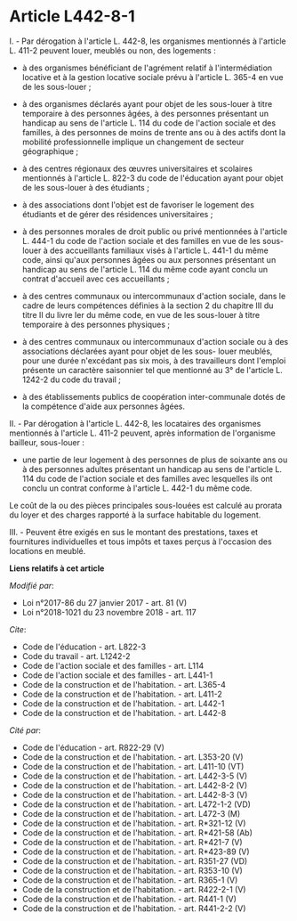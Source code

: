 # Article L442-8-1

I. - Par dérogation à l'article L. 442-8, les organismes mentionnés à l'article L. 411-2 peuvent louer, meublés ou non, des
logements :

- à des organismes bénéficiant de l'agrément relatif à l'intermédiation locative et à la gestion locative sociale prévu à
l'article L. 365-4 en vue de les sous-louer ;

- à des organismes déclarés ayant pour objet de les sous-louer à titre temporaire à des personnes âgées, à des personnes
présentant un handicap au sens de l'article L. 114 du code de l'action sociale et des familles, à des personnes de moins de
trente ans ou à des actifs dont la mobilité professionnelle implique un changement de secteur géographique ;

- à des centres régionaux des œuvres universitaires et scolaires mentionnés à l'article L. 822-3 du code de l'éducation ayant
pour objet de les sous-louer à des étudiants ;

- à des associations dont l'objet est de favoriser le logement des étudiants et de gérer des résidences universitaires ;

- à des personnes morales de droit public ou privé mentionnées à l'article L. 444-1 du code de l'action sociale et des
familles en vue de les sous-louer à des accueillants familiaux visés à l'article L. 441-1 du même code, ainsi qu'aux
personnes âgées ou aux personnes présentant un handicap au sens de l'article L. 114 du même code ayant conclu un contrat
d'accueil avec ces accueillants ;

- à des centres communaux ou intercommunaux d'action sociale, dans le cadre de leurs compétences définies à la section 2 du
chapitre III du titre II du livre Ier du même code, en vue de les sous-louer à titre temporaire à des personnes physiques ;

- à des centres communaux ou intercommunaux d'action sociale ou à des associations déclarées ayant pour objet de les sous-
louer meublés, pour une durée n'excédant pas six mois, à des travailleurs dont l'emploi présente un caractère saisonnier tel
que mentionné au 3° de l'article L. 1242-2 du code du travail ;

- à des établissements publics de coopération inter-communale dotés de la compétence d'aide aux personnes âgées.

II. - Par dérogation à l'article L. 442-8, les locataires des organismes mentionnés à l'article L. 411-2 peuvent, après
information de l'organisme bailleur, sous-louer :

- une partie de leur logement à des personnes de plus de soixante ans ou à des personnes adultes présentant un handicap au
sens de l'article L. 114 du code de l'action sociale et des familles avec lesquelles ils ont conclu un contrat conforme à
l'article L. 442-1 du même code.

Le coût de la ou des pièces principales sous-louées est calculé au prorata du loyer et des charges rapporté à la surface
habitable du logement.

III. - Peuvent être exigés en sus le montant des prestations, taxes et fournitures individuelles et tous impôts et taxes
perçus à l'occasion des locations en meublé.

**Liens relatifs à cet article**

_Modifié par_:

  - Loi n°2017-86 du 27 janvier 2017 - art. 81 (V)
  - Loi n°2018-1021 du 23 novembre 2018 - art. 117

_Cite_:

  - Code de l'éducation - art. L822-3
  - Code du travail - art. L1242-2
  - Code de l'action sociale et des familles - art. L114
  - Code de l'action sociale et des familles - art. L441-1
  - Code de la construction et de l'habitation. - art. L365-4
  - Code de la construction et de l'habitation. - art. L411-2
  - Code de la construction et de l'habitation. - art. L442-1
  - Code de la construction et de l'habitation. - art. L442-8

_Cité par_:

  - Code de l'éducation - art. R822-29 (V)
  - Code de la construction et de l'habitation. - art. L353-20 (V)
  - Code de la construction et de l'habitation. - art. L411-10 (VT)
  - Code de la construction et de l'habitation. - art. L442-3-5 (V)
  - Code de la construction et de l'habitation. - art. L442-8-2 (V)
  - Code de la construction et de l'habitation. - art. L442-8-3 (V)
  - Code de la construction et de l'habitation. - art. L472-1-2 (VD)
  - Code de la construction et de l'habitation. - art. L472-3 (M)
  - Code de la construction et de l'habitation. - art. R*321-12 (V)
  - Code de la construction et de l'habitation. - art. R*421-58 (Ab)
  - Code de la construction et de l'habitation. - art. R*421-7 (V)
  - Code de la construction et de l'habitation. - art. R*423-89 (V)
  - Code de la construction et de l'habitation. - art. R351-27 (VD)
  - Code de la construction et de l'habitation. - art. R353-10 (V)
  - Code de la construction et de l'habitation. - art. R365-1 (V)
  - Code de la construction et de l'habitation. - art. R422-2-1 (V)
  - Code de la construction et de l'habitation. - art. R441-1 (V)
  - Code de la construction et de l'habitation. - art. R441-2-2 (V)
